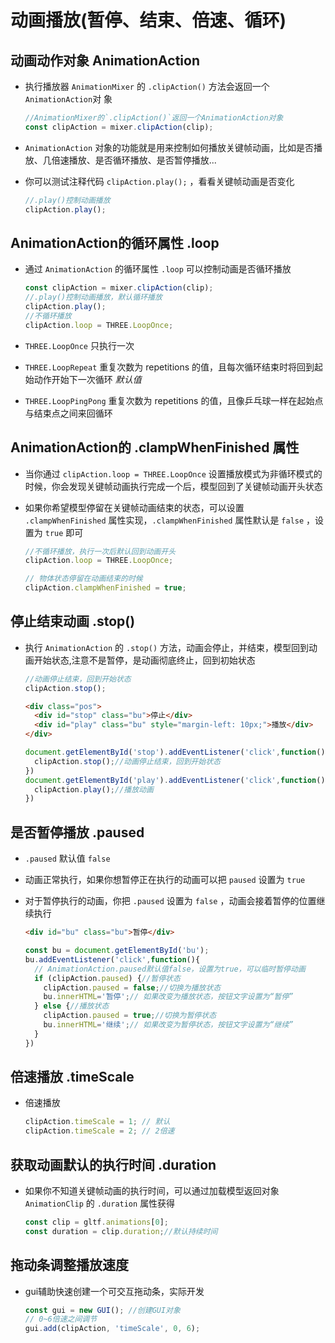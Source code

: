 # 动画播放(暂停、结束、倍速、循环)

## 动画动作对象 AnimationAction

+ 执行播放器 `AnimationMixer` 的 `.clipAction()` 方法会返回一个 `AnimationAction`对 象

  ```js
  //AnimationMixer的`.clipAction()`返回一个AnimationAction对象
  const clipAction = mixer.clipAction(clip);
  ```

+ `AnimationAction` 对象的功能就是用来控制如何播放关键帧动画，比如是否播放、几倍速播放、是否循环播放、是否暂停播放...

+ 你可以测试注释代码 `clipAction.play();` ，看看关键帧动画是否变化

  ```js
  //.play()控制动画播放
  clipAction.play();
  ```

## AnimationAction的循环属性 .loop

+ 通过 `AnimationAction` 的循环属性 `.loop` 可以控制动画是否循环播放

  ```js
  const clipAction = mixer.clipAction(clip);
  //.play()控制动画播放，默认循环播放
  clipAction.play();
  //不循环播放
  clipAction.loop = THREE.LoopOnce;
  ```

+ `THREE.LoopOnce` 只执行一次
+ `THREE.LoopRepeat` 重复次数为 repetitions 的值，且每次循环结束时将回到起始动作开始下一次循环 *默认值*
+ `THREE.LoopPingPong` 重复次数为 repetitions 的值，且像乒乓球一样在起始点与结束点之间来回循环

## AnimationAction的 .clampWhenFinished 属性

+ 当你通过 `clipAction.loop = THREE.LoopOnce` 设置播放模式为非循环模式的时候，你会发现关键帧动画执行完成一个后，模型回到了关键帧动画开头状态
+ 如果你希望模型停留在关键帧动画结束的状态，可以设置 `.clampWhenFinished` 属性实现，`.clampWhenFinished` 属性默认是 `false` ，设置为 `true` 即可

  ```js
  //不循环播放，执行一次后默认回到动画开头
  clipAction.loop = THREE.LoopOnce;

  // 物体状态停留在动画结束的时候
  clipAction.clampWhenFinished = true;
  ```

## 停止结束动画 .stop()

+ 执行 `AnimationAction` 的 `.stop()` 方法，动画会停止，并结束，模型回到动画开始状态,注意不是暂停，是动画彻底终止，回到初始状态

  ```js
  //动画停止结束，回到开始状态
  clipAction.stop();
  ```

  ```html
  <div class="pos">
    <div id="stop" class="bu">停止</div>
    <div id="play" class="bu" style="margin-left: 10px;">播放</div>
  </div>
  ```

  ```js
  document.getElementById('stop').addEventListener('click',function(){
    clipAction.stop();//动画停止结束，回到开始状态
  })
  document.getElementById('play').addEventListener('click',function(){
    clipAction.play();//播放动画
  })
  ```

## 是否暂停播放 .paused

+ `.paused` 默认值 `false`
+ 动画正常执行，如果你想暂停正在执行的动画可以把 `paused` 设置为 `true`
+ 对于暂停执行的动画，你把 `.paused` 设置为 `false` ，动画会接着暂停的位置继续执行

  ```html
  <div id="bu" class="bu">暂停</div>
  ```

  ```js
  const bu = document.getElementById('bu');
  bu.addEventListener('click',function(){
    // AnimationAction.paused默认值false，设置为true，可以临时暂停动画
    if (clipAction.paused) {//暂停状态
      clipAction.paused = false;//切换为播放状态
      bu.innerHTML='暂停';// 如果改变为播放状态，按钮文字设置为“暂停”
    } else {//播放状态
      clipAction.paused = true;//切换为暂停状态
      bu.innerHTML='继续';// 如果改变为暂停状态，按钮文字设置为“继续”
    }
  })
  ```

## 倍速播放 .timeScale

+ 倍速播放

  ```js
  clipAction.timeScale = 1; // 默认
  clipAction.timeScale = 2; // 2倍速
  ```

## 获取动画默认的执行时间 .duration

+ 如果你不知道关键帧动画的执行时间，可以通过加载模型返回对象 `AnimationClip` 的 `.duration` 属性获得

  ```js
  const clip = gltf.animations[0];
  const duration = clip.duration;//默认持续时间
  ```

## 拖动条调整播放速度

+ gui辅助快速创建一个可交互拖动条，实际开发

  ```js
  const gui = new GUI(); //创建GUI对象
  // 0~6倍速之间调节
  gui.add(clipAction, 'timeScale', 0, 6);
  ```
